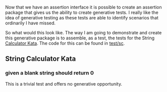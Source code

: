 Now that we have an assertion interface it is possible to create an  assertion package that gives us the ability to 
create generative tests.  I really like the idea of generative testing as these tests are able to identify scenarios 
that ordinarily I have missed.

So what would this look like.  The way I am going to demonstrate and create this generative package is to assemble, as a
test, the tests for the String [Calculator Kata](http://osherove.com/tdd-kata-1/).  The code for this can be found in
[test/sc](./test/sc).

## String Calculator Kata

### given a blank string should return 0

This is a trivial test and offers no generative opportunity.
